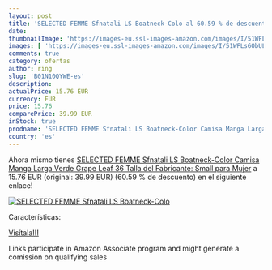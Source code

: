 ```yaml
---
layout: post
title: 'SELECTED FEMME Sfnatali LS Boatneck-Colo al 60.59 % de descuento'
date: 
thumbnailImage: 'https://images-eu.ssl-images-amazon.com/images/I/51WFLs6ObUL._SL200_.jpg'
images: [ 'https://images-eu.ssl-images-amazon.com/images/I/51WFLs6ObUL._SL200_.jpg' ]
comments: true
category: ofertas
author: ring
slug: 'B01N10QYWE-es'
description:
actualPrice: 15.76 EUR
currency: EUR
price: 15.76
comparePrice: 39.99 EUR
inStock: true
prodname: 'SELECTED FEMME Sfnatali LS Boatneck-Color Camisa Manga Larga  Verde Grape Leaf  36  Talla del Fabricante: Small  para Mujer'
country: 'es'
---
```


Ahora mismo tienes [SELECTED FEMME Sfnatali LS Boatneck-Color Camisa Manga Larga  Verde Grape Leaf  36  Talla del Fabricante: Small  para Mujer](https://www.amazon.es/dp/B01N10QYWE/?tag=tolees-21) a 15.76 EUR (original: 39.99 EUR) (60.59 %  de descuento) en el siguiente enlace!

[![SELECTED FEMME Sfnatali LS Boatneck-Colo](https://images-eu.ssl-images-amazon.com/images/I/51WFLs6ObUL._SL200_.jpg)](https://www.amazon.es/dp/B01N10QYWE/?tag=tolees-21)

Características:


[Visítala!!!](https://www.amazon.es/dp/B01N10QYWE/?tag=tolees-21)

Links participate in Amazon Associate program and might generate a comission on qualifying sales
